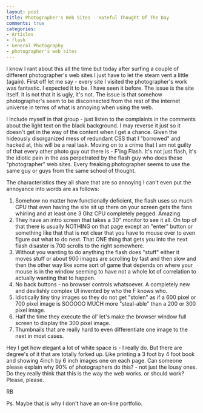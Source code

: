 ```yaml
---
layout: post
title: Photographer's Web Sites - Hateful Thought Of The Day
comments: true
categories:
- Articles
- flash
- General Photography
- photographer's web sites
---
```

I know I rant about this all the time but today after surfing a couple of different photographer's web sites I just have to let the steam vent a little (again). First off let me say - every site I visited the photographer's work was fantastic. I expected it to be. I have seen it before. The issue is the site itself. It is not that it is ugly, it's not. The issue is that somehow photographer's seem to be disconnected from the rest of the internet universe in terms of what is annoying when using the web.

I include myself in that group - just listen to the complaints in the comments about the light text on the black background. I may reverse it just so it doesn't get in the way of the content when I get a chance. Given the hideously disorganized mess of redundant CSS that I "borrowed" and hacked at, this will be a real task. Moving on to a crime that I am not guilty of that every other photo guy out there is - F'ing Flash. It's not just flash, it's the idiotic pain in the ass perpetrated by the flash guy who does these "photographer" web sites. Every freaking photographer seems to use the same guy or guys from the same school of thought.

The characteristics they all share that are so annoying I can't even put the annoyance into words are as follows:
<ol>
	<li>Somehow no matter how functionally deficient, the flash uses so much CPU that even having the site sit up there on your screen gets the fans whirling and at least one 3 Ghz CPU completely pegged. Amazing.</li>
	<li>They have an intro screen that takes a 30" monitor to see it all. On top of that there is usually NOTHING on that page except an "enter" button or something like that that is not clear that you have to mouse over to even figure out what to do next. That ONE thing that gets you into the next flash disaster is 700 scrolls to the right somewhere.</li>
	<li>Without you wanting to do anything the flash does "stuff" either it moves stuff or about 900 images are scrolling by fast and then slow and then the other way like some sort of game that depends on where your mouse is in the window seeming to have not a whole lot of correlation to actually wanting that to happen.</li>
	<li>No back buttons - no browser controls whatsoever. A completely new and devilishly complex UI invented by who the F knows who.</li>
	<li>Idiotically tiny tiny images so they do not get "stolen" as if a 600 pixel or 700 pixel image is SOOOOO MUCH more "steal-able" than a 200 or 300 pixel image.</li>
	<li>Half the time they execute the ol' let's make the browser window full screen to display the 300 pixel image.</li>
	<li>Thumbnails that are really hard to even differentiate one image to the next in most cases.</li>
</ol>
Hey I get how elegant a lot of white space is - I really do. But there are degree's of it that are totally forked up. Like printing a 3 foot by 4 foot book and showing 4inch by 6 inch images one on each page. Can someone please explain why 90% of photographers do this? - not just the lousy ones. Do they really think that this is the way the web works. or should work? Please, please.

RB

Ps. Maybe that is why I don't have an on-line portfolio.
